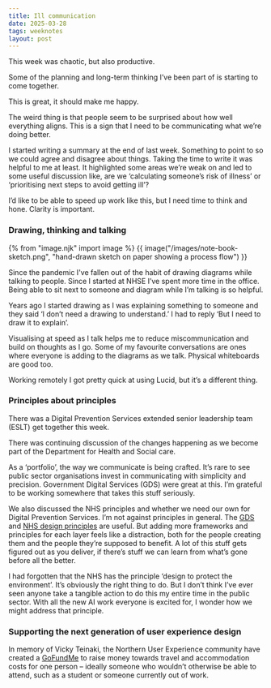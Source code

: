 ```yaml
---
title: Ill communication
date: 2025-03-28
tags: weeknotes
layout: post
---
```


This week was chaotic, but also productive.

Some of the planning and long-term thinking I’ve been part of is starting to come together.

This is great, it should make me happy.

The weird thing is that people seem to be surprised about how well everything aligns. This is a sign that I need to be communicating what we’re doing better.

I started writing a summary at the end of last week. Something to point to so we could agree and disagree about things. Taking the time to write it was helpful to me at least. It highlighted some areas we’re weak on and led to some useful discussion like, are we ‘calculating someone’s risk of illness’ or ‘prioritising next steps to avoid getting ill’?

I’d like to be able to speed up work like this, but I need time to think and hone. Clarity is important.

### Drawing, thinking and talking

{% from "image.njk" import image %}
{{ image("/images/note-book-sketch.png", "hand-drawn sketch on paper showing a process flow") }}

Since the pandemic I've fallen out of the habit of drawing diagrams while talking to people. Since I started at NHSE I’ve spent more time in the office. Being able to sit next to someone and diagram while I’m talking is so helpful.

Years ago I started drawing as I was explaining something to someone and they said ‘I don’t need a drawing to understand.’ I had to reply ‘But I need to draw it to explain’.

Visualising at speed as I talk helps me to reduce miscommunication and build on thoughts as I go. Some of my favourite conversations are ones where everyone is adding to the diagrams as we talk. Physical whiteboards are good too.

Working remotely I got pretty quick at using Lucid, but it’s a different thing.

### Principles about principles

There was a Digital Prevention Services extended senior leadership team (ESLT) get together this week.

There was continuing discussion of the changes happening as we become part of the Department for Health and Social care.

As a ‘portfolio’, the way we communicate is being crafted. It’s rare to see public sector organisations invest in communicating with simplicity and precision. Government Digital Services (GDS) were great at this. I’m grateful to be working somewhere that takes this stuff seriously.

We also discussed the NHS principles and whether we need our own for Digital Prevention Services. I’m not against principles in general. The [GDS](https://www.gov.uk/guidance/government-design-principles) and [NHS design principles](https://service-manual.nhs.uk/design-system/design-principles) are useful. But adding more frameworks and principles for each layer feels like a distraction, both for the people creating them and the people they’re supposed to benefit. A lot of this stuff gets figured out as you deliver, if there’s stuff we can learn from what’s gone before all the better.

I had forgotten that the NHS has the principle ‘design to protect the environment’. It’s obviously the right thing to do. But I don’t think I’ve ever seen anyone take a tangible action to do this my entire time in the public sector. With all the new AI work everyone is excited for, I wonder how we might address that principle.

### Supporting the next generation of user experience design

In memory of Vicky Teinaki, the Northern User Experience community have created a [GoFundMe](https://www.gofundme.com/f/honouring-vicky-teinaki-a-legacy-of-learning-and-sharing?attribution_id=sl:002069fd-4c8c-4557-aaa4-35205c42beb8&lang=en_US&utm_campaign=man_sharesheet_dash&utm_content=amp13_c-amp14_t1&utm_medium=customer&utm_source=copy_link) to raise money towards travel and accommodation costs for one person – ideally someone who wouldn’t otherwise be able to attend, such as a student or someone currently out of work.
